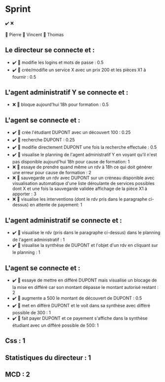 # Sprint
✔️ ❌

🍮 Pierre
🎹 Vincent
🛶 Thomas

## Le directeur se connecte et :
* ✔️ 🍮 modifie les logins et mots de passe : 0.5
* ✔️ 🍮 crée/modifie un service X avec un prix 200 et les pièces X1 à fournir : 0.5
## L'agent administratif Y se connecte et :
* ❌ 🎹 bloque aujourd'hui 18h pour formation : 0.5
## L'agent se connecte et :
* ✔️ 🍮 crée l'étudiant DUPONT avec un découvert 100 : 0.25
* ✔️ 🍮 recherche DUPONT : 0.25
* ✔️ 🍮 modifie directement DUPONT une fois la recherche effectuée : 0.5
* ✔️ 🛶 visualise le planning de l'agent administratif Y en voyant qu'il n'est pas disponible aujourd'hui 18h pour cause de formation: 1
* ❌ 🎹 essaye de prendre quand même un rdv à 18h ce qui doit générer une erreur pour cause de formation : 2
* ❌ 🎹 sauvegarde un rdv avec DUPONT sur un créneau disponible avec visualisation automatique d'une liste déroulante de services possibles dont X et une fois la sauvegarde validée affichage de la pièce X1 à apporter : 3
* ❌ 🎹 visualise les interventions (dont le rdv pris dans le paragraphe ci-dessus) en attente de payement: 1
## L'agent administratif se connecte et :
* ✔️ 🛶 visualise le rdv (pris dans le paragraphe ci-dessus) dans le planning de l'agent administratif : 1
* ✔️ 🍮 visualise la synthèse de DUPONT et l'objet d'un rdv en cliquant sur le planning : 1
## L'agent se connecte et :
* ✔️ 🛶 essaye de mettre en différé DUPONT mais visualise un blocage de la mise en différé car son montant dépasse le montant autorisé restant : 2
* ✔️ 🛶 augmente a 500 le montant de découvert de DUPONT : 0.5
* ✔️ 🛶 met en différé DUPONT et le voit dans sa synthèse avec différé possible de 300 : 1
* ✔️ 🛶 fait payer DUPONT et ce payement s'affiche dans la synthèse étudiant avec un différé possible de 500: 1
## Css : 1
## Statistiques du directeur : 1
## MCD : 2

